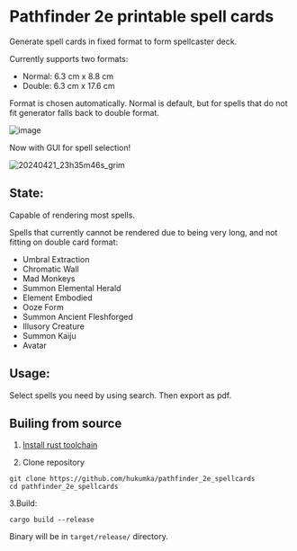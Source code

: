 # Pathfinder 2e printable spell cards

Generate spell cards in fixed format to form spellcaster deck.

Currently supports two formats:
+ Normal: 6.3 cm x 8.8 cm
+ Double: 6.3 cm x 17.6 cm

Format is chosen automatically. Normal is default, but for spells that do not fit generator falls back to double format. 

![image](https://github.com/hukumka/pathfinder_2e_spellcards/assets/5196471/bea56a04-cf04-47f8-b3d1-44f80463f2aa)

Now with GUI for spell selection!

![20240421_23h35m46s_grim](https://github.com/hukumka/pathfinder_2e_spellcards/assets/5196471/aad7dbc7-d685-4831-974c-75fc0ef246bc)

## State:

Capable of rendering most spells.

Spells that currently cannot be rendered due to being very long, and not fitting on double card format:

+ Umbral Extraction
+ Chromatic Wall
+ Mad Monkeys
+ Summon Elemental Herald
+ Element Embodied
+ Ooze Form
+ Summon Ancient Fleshforged
+ Illusory Creature
+ Summon Kaiju
+ Avatar

## Usage:

Select spells you need by using search. Then export as pdf.

## Builing from source

1. [Install rust toolchain](https://rustup.rs/)

2. Clone repository
```
git clone https://github.com/hukumka/pathfinder_2e_spellcards
cd pathfinder_2e_spellcards
```

3.Build:
```
cargo build --release
```

Binary will be in `target/release/` directory.
